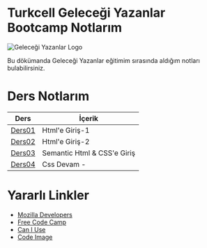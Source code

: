 # Turkcell Geleceği Yazanlar Bootcamp Notlarım

![Geleceği Yazanlar Logo](https://gelecegiyazanlar.turkcell.com.tr/themes/custom/gyz/logo.svg)

Bu dökümanda Geleceği Yazanlar eğitimim sırasında aldığım notları bulabilirsiniz.

# Ders Notlarım

| Ders                                     | İçerik                      |
| ---------------------------------------- | --------------------------- |
| [Ders01](./Lessons/Lesson01/Lesson01.md) | Html'e Giriş-1              |
| [Ders02](./Lessons/Lesson02/Lesson02.md) | Html'e Giriş-2              |
| [Ders03](./Lessons/Lesson03/Lesson03.md) | Semantic Html & CSS'e Giriş |
| [Ders04](./Lessons/Lesson04/Lesson04.md) | Css Devam -                 |

# Yararlı Linkler

- [Mozilla Developers](https://developer.mozilla.org/en-US/)
- [Free Code Camp](https://www.freecodecamp.org/)
- [Can I Use](https://caniuse.com/)
- [Code Image](https://app.codeimage.dev/)
